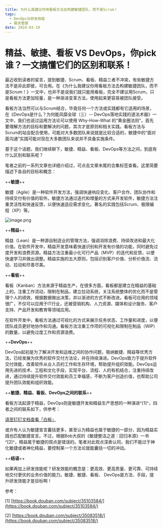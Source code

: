 ```yaml
---
title: 为什么我建议你用看板方法去构建敏捷团队，而不是Scrum！
tags: 
  - DevOps与研发效能
  - 需求管理
date: 2024-03-19
---
```


# 精益、敏捷、看板 VS DevOps，你pick谁？一文搞懂它们的区别和联系！

最近收到读者的留言，提到敏捷、Scrum、看板、精益三者不冲突，有些敏捷方法不是非此即彼，可合用。在《为什么我建议你用看板方法去构建敏捷团队，而不是Scrum！》一文中，也并不是说我们就只能用看板，完全不建议用Scrum，只是看板方法更加轻量，是一种渐进变革方法，使用起来更容易被团队接受。

看板方法当然可以与Scrum结合，毕竟任何一个方法或实践都有它适用的场景，在《DevOps是什么？为何能风靡全球（三）-- DevOps落地实践的道法术器》一文中，我们也说过运用方法论可以使用 Why-How-What 的“黄金圈法则”，首先要理解方法的目标和要解决的问题，其次才是原则和相关实践。看板方法与Scrum的站会配合使用，可能对大多数团队来说就是比较合适的，敏捷中的“面对面沟通”实践可能对现在大多数团队来说并不具备实施条件。

基于这个话题，我们继续聊下，敏捷、精益、看板、DevOps等方法之间，到底有什么区别和联系呢？

笔者之前的一系列文章也详细介绍过，可点击文章末尾的合集标签查看。这里简要描述下各自的目标和概念：

++**敏捷**++

敏捷（Agile）是一种软件开发方法，强调快速响应变化、客户合作、团队协作和持续交付有价值的软件。敏捷方法通过迭代和增量的方式来开发软件，敏捷方法注重灵活性和快速反馈，以便快速适应需求变化。著名的实践包括Scrum、极限编程（XP）等。

![image.png](https://alidocs.oss-cn-zhangjiakou.aliyuncs.com/res/jP2lRmeNXPpAO8g5/img/f94992cf-c240-4d5e-b026-101eda04aa29.png)

++**精益**++

精益（Lean）是一种源自制造业的管理方法，强调消除浪费、持续改进和最大化价值。在软件开发中，精益开发意味着快速识别和开发有价值的功能，同时避免过度开发和浪费资源。精益方法注重最小化可行产品（MVP）的迭代和反馈，以便快速学习并做出调整。精益实施的五大原则，包括识别客户价值、分析价值流、流动、拉动和尽善尽美。

++**看板**++

看板（Kanban）方法来源于精益生产，在很多方面，看板都是建立在精益的基础上的。注重工作流动，限制在制品，建立拉动系统，关注系统整体的优化而不是管理个人的绩效，根据数据做出决策，并以渐进的方式不断改进。看板可应用的领域很广，不仅可以应用于IT行业，还被营销机构、人力资源、媒体和设计服务、客户支持、产品开发和教育等领域应用。

在软件开发中，看板方法通过可视化的方式来展示任务状态、工作量和进度，以便团队成员更好地协作和沟通。看板方法注重工作项的可视化和限制在制品（WIP）的数量，以避免过度工作和资源浪费。

++**DevOps**++

DevOps起初是为了解决开发和运维之间的协作问题，吸纳敏捷、精益等优秀方法，已经发展为优秀的软件交付方法论，并在持续演进。DevOps致力于提升软件交付效能，改善软件从业人员的工作和生存环境，帮助提升组织效能。DevOps运用先进的技术、工程和文化手段，实现平台、流程、人的有机结合，注重持续改进，通过持续提升软件交付效能和员工幸福感，不断为客户创造价值，也帮助公司提升团队效能和组织效能。

++**敏捷、精益、看板、DevOps之间的联系**++

看板方法起源于精益，DevOps则是敏捷开发和精益生产思想的一种演进^\[1\]^，四者之间的联系如下，供参考：

[请至钉钉文档查看「白板」](https://alidocs.dingtalk.com/i/nodes/1DKw2zgV2PvOpQXRCpyZA0Zn8B5r9YAn?doc_type=wiki_doc&iframeQuery=anchorId%3DX02lt9x7m2gmt1xnapcyp)

或许有人认为敏捷宣言囊括更多，甚至认为精益也属于敏捷的一部分，因为精益实践也匹配敏捷宣言。不过，根据Bob大叔的《敏捷整洁之道：回归本源》一书^\[2\]^，精益属于敏捷的观点是错误的。笔者对此观点深表认同，我们不能过于神化敏捷或者神化精益，要控制某一个方法论就能囊括一切的冲动。

++**结语**++

如果再加上研发效能呢？研发效能的概念是：更高效、更高质量、更可靠、可持续地交付更优的业务价值的能力。敏捷、敏捷、看板、 DevOps是方法、手段，提升研发效能才是目标啊！

参考：

\[1\] [https://book.douban.com/subject/35103584/](https://book.douban.com/subject/35103584/)

\[2\] [https://book.douban.com/subject/35083518/](https://book.douban.com/subject/35083518/)